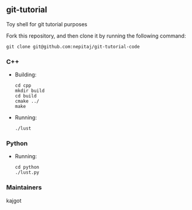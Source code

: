 ## git-tutorial
Toy shell for git tutorial purposes

Fork this repository, and then clone it by running the following command:

    git clone git@github.com:nepitaj/git-tutorial-code

### C++
* Building:

      cd cpp
      mkdir build
      cd build
      cmake ../
      make

* Running:

      ./lust

### Python

* Running:

      cd python
      ./lust.py

### Maintainers

kajgot
